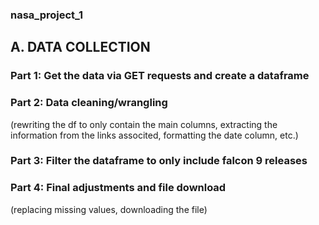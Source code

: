 ### nasa_project_1
## A. DATA COLLECTION
### Part 1: Get the data via GET requests and create a dataframe
### Part 2: Data cleaning/wrangling

(rewriting the df to only contain the main columns, extracting the information from the links associted, formatting the date column, etc.)
### Part 3: Filter the dataframe to only include falcon 9 releases
### Part 4: Final adjustments and file download
(replacing missing values, downloading the file)
